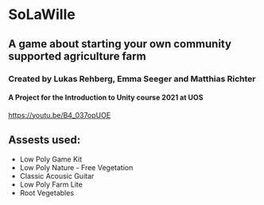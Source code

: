 # SoLaWille
## A game about starting your own community supported agriculture farm
### Created by Lukas Rehberg, Emma Seeger and Matthias Richter
#### A Project for the Introduction to Unity course 2021 at UOS

https://youtu.be/B4_037opUOE

## Assests used:
 - Low Poly Game Kit
 - Low Poly Nature - Free Vegetation
 - Classic Acousic Guitar
 - Low Poly Farm Lite
 - Root Vegetables
